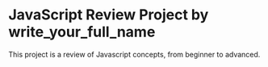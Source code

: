 # JavaScript Review Project by write_your_full_name
This project is a review of Javascript concepts, from beginner to advanced.